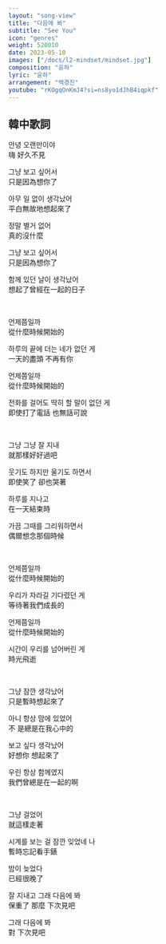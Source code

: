 ```yaml
---
layout: "song-view"
title: "다음에 봐"
subtitle: "See You"
icon: "genres"
weight: 520010
date: 2023-05-10
images: ["/docs/l2-mindset/mindset.jpg"]
composition: "윤하"
lyric: "윤하"
arrangement: "백경진"
youtube: "rKOgqOnKmJ4?si=ns8yo1dJhB4iqpkf"
---
```


## 韓中歌詞

안녕 오랜만이야  
嗨 好久不見  

그냥 보고 싶어서  
只是因為想你了  

아무 일 없이 생각났어  
平白無故地想起來了  

정말 별거 없어  
真的沒什麼  

그냥 보고 싶어서  
只是因為想你了  

함께 있던 날이 생각났어  
想起了曾經在一起的日子  

<br>

언제쯤일까  
從什麼時候開始的  

하루의 끝에 더는 네가 없던 게  
一天的盡頭 不再有你  

언제쯤일까  
從什麼時候開始的  

전화를 걸어도 딱히 할 말이 없던 게  
即使打了電話 也無話可說  

<br>

그냥 그냥 잘 지내  
就那樣好好過吧  

웃기도 하지만 울기도 하면서  
即使笑了 卻也哭著  

하루를 지나고  
在一天結束時  

가끔 그때를 그리워하면서  
偶爾想念那個時候  

<br>

언제쯤일까  
從什麼時候開始的  

우리가 자라길 기다렸던 게  
等待著我們成長的  

언제쯤일까  
從什麼時候開始的  

시간이 우리를 넘어버린 게  
時光飛逝  

<br>

그냥 잠깐 생각났어  
只是暫時想起來了  

아니 항상 맘에 있었어  
不 是總是在我心中的  

보고 싶다 생각났어  
好想你 想起來了  

우린 항상 함께였지  
我們曾總是在一起的啊  

<br>

그냥 걸었어  
就這樣走著  

시계를 보는 걸 잠깐 잊었네 나  
暫時忘記看手錶  

밤이 늦었다  
已經很晚了  

잘 지내고 그래 다음에 봐  
保重了 那麼 下次見吧  

그래 다음에 봐  
對 下次見吧  
